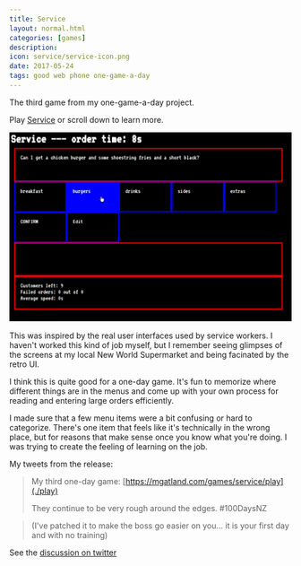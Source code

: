 ```yaml
---
title: Service
layout: normal.html
categories: [games]
description:
icon: service/service-icon.png
date: 2017-05-24
tags: good web phone one-game-a-day
---
```


The third game from my one-game-a-day project.

Play [Service](./play/) or scroll down to learn more.

![Service screenshot](./service.png)

This was inspired by the real user interfaces used by service workers. I haven't worked this kind of job myself, but I remember seeing glimpses of the screens at my local New World Supermarket and being facinated by the retro UI.

I think this is quite good for a one-day game. It's fun to memorize where different things are in the menus and come up with your own process for reading and entering large orders efficiently.

I made sure that a few menu items were a bit confusing or hard to categorize. There's one item that feels like it's technically in the wrong place, but for reasons that make sense once you know what you're doing. I was trying to create the feeling of learning on the job.

My tweets from the release:

> My third one-day game: [https://mgatland.com/games/service/play](./play)
> 
> They continue to be very rough around the edges. #100DaysNZ

> (I've patched it to make the boss go easier on you… it is your first day and with no training)

See the [discussion on twitter](https://twitter.com/mgatland/status/867347090308907008)
